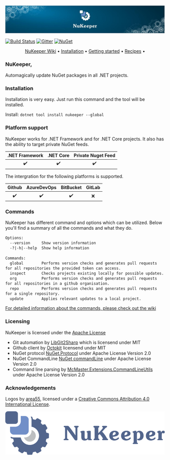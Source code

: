 <p align="center"><img src="./assets/NuKeeperTopBar.jpg"></p>


[![Build Status](https://travis-ci.org/NuKeeperDotNet/NuKeeper.svg?branch=master)](https://travis-ci.org/NuKeeperDotNet/NuKeeper/)
[![Gitter](https://img.shields.io/gitter/room/NuKeeperDotNet/Lobby.js.svg?maxAge=2592000)](https://gitter.im/NuKeeperDotNet/Lobby)
[![NuGet](https://img.shields.io/nuget/v/NuKeeper.svg?maxAge=3600)](https://www.nuget.org/packages/NuKeeper/)   
<p align="center">
  <a href="https://github.com/NuKeeperDotNet/NuKeeper/wiki">NuKeeper Wiki</a> •
  <a href="https://github.com/NuKeeperDotNet/NuKeeper/wiki/Getting-Started#getting-nukeeper">Installation</a> •
  <a href="https://github.com/NuKeeperDotNet/NuKeeper/wiki/Getting-Started">Getting started</a> •
  <a href="https://github.com/NuKeeperDotNet/NuKeeper/wiki/Recipes">Recipes</a> •
</p>

### NuKeeper, 

Automagically update NuGet packages in all .NET projects.

### Installation

Installation is very easy. Just run this command and the tool will be installed. 

Install: `dotnet tool install nukeeper --global`

### Platform support

NuKeeper works for .NET Framework and for .NET Core projects. It also has the ability to target private NuGet feeds.

| .NET Framework     |     .NET Core      |    Private Nuget Feed    |
|:------------------:|:------------------:|:------------------------:| 
| :heavy_check_mark: | :heavy_check_mark: |     :heavy_check_mark:   |

The intergration for the following platforms is supported.

|     Github         |     AzureDevOps    |      BitBucket     |       GitLab        |
|:------------------:|:------------------:|:------------------:| :------------------:| 
| :heavy_check_mark: | :heavy_check_mark: | :heavy_check_mark: |         :x:         |

### Commands

NuKeeper has different command and options which can be utilized. Below you'll find a summary of all the commands and what they do.

```
Options:
  --version     Show version information
  -?|-h|--help  Show help information

Commands:
  global        Performs version checks and generates pull requests for all repositories the provided token can access.
  inspect       Checks projects existing locally for possible updates.
  org           Performs version checks and generates pull requests for all repositories in a github organisation.
  repo          Performs version checks and generates pull requests for a single repository.
  update        Applies relevant updates to a local project.
```

[For detailed information about the commands, please check out the wiki](https://github.com/NuKeeperDotNet/NuKeeper/wiki) 

### Licensing

NuKeeper is licensed under the [Apache License](http://opensource.org/licenses/apache.html)

* Git automation by [LibGit2Sharp](https://github.com/libgit2/libgit2sharp/) which is licensend under MIT  
* Github client by [Octokit](https://github.com/octokit/octokit.net) licensend under MIT  
* NuGet protocol [NuGet.Protocol](https://github.com/NuGet/NuGet.Client) under Apache License Version 2.0
* NuGet CommandLine [NuGet commandLine](https://github.com/NuGet/NuGet.Client) under Apache License Version 2.0
* Command line parsing by [McMaster.Extensions.CommandLineUtils](https://github.com/natemcmaster/CommandLineUtils) under Apache License Version 2.0

### Acknowledgements

Logos by [area55](https://github.com/area55git), licensed under a [Creative Commons Attribution 4.0 International License](https://creativecommons.org/licenses/by/4.0/).


<p align="center">
  <img src="https://github.com/NuKeeperDotNet/NuKeeper/blob/master/assets/Footer.svg" />
</p>
